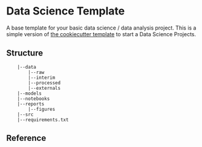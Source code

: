 # Data Science Template
A base template for your basic data science / data analysis project.
This is a simple version of [the cookiecutter template](https://drivendata.github.io/cookiecutter-data-science/) to start a Data Science Projects.

## Structure

```
    |--data
        |--raw
        |--interim
        |--processed
        |--externals
    |--models
    |--notebooks
    |--reports
        |--figures
    |--src
    |--requirements.txt
```

## Reference
